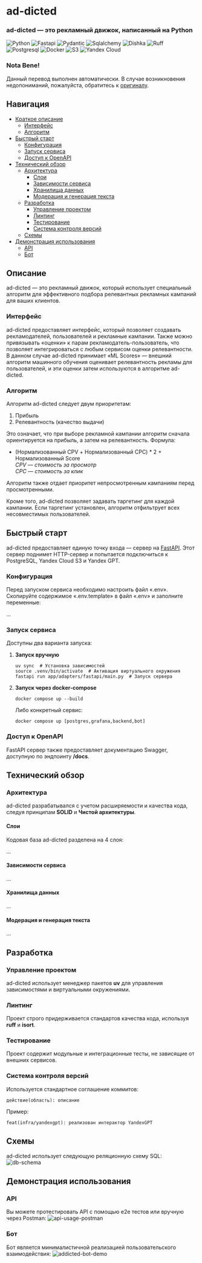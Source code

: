 # ad-dicted
### ad-dicted — это рекламный движок, написанный на Python
![Python](https://img.shields.io/badge/python-python?style=for-the-badge&logo=python&logoColor=yellow&color=blue)
![Fastapi](https://img.shields.io/badge/fastapi-fastapi?style=for-the-badge&logo=fastapi&logoColor=white&color=%23009688)
![Pydantic](https://img.shields.io/badge/pydantic-pydantic?style=for-the-badge&logo=pydantic&logoColor=white&color=%23E92063)
![Sqlalchemy](https://img.shields.io/badge/sqlalchemy-sqlalchemy?style=for-the-badge&logo=sqlalchemy&logoColor=white&color=%23D71F00)
![Dishka](https://img.shields.io/badge/dishka-dishka?style=for-the-badge&logo=textpattern&logoColor=black&color=%23FFDA44)
![Ruff](https://img.shields.io/badge/ruff-ruff?style=for-the-badge&logo=ruff&logoColor=purple&color=%23D7FF64)
![Postgresql](https://img.shields.io/badge/postgresql-postgresql?style=for-the-badge&logo=postgresql&logoColor=white&color=%234169E1)
![Docker](https://img.shields.io/badge/docker-docker?style=for-the-badge&logo=docker&logoColor=white&color=%232496ED)
![S3](https://img.shields.io/badge/s3-s3?style=for-the-badge&logo=amazons3&logoColor=white&color=%23569A31)
![Yandex Cloud](https://img.shields.io/badge/yandex_cloud-yandex_cloud?style=for-the-badge&logo=yandexcloud&logoColor=white&color=%235282FF)

### Nota Bene!
Данный перевод выполнен автоматически. В случае возникновения недопониманий, пожалуйста, обратитесь к [оригиналу](README.md).

## Навигация
* [Краткое описание](#описание)
  * [Интерфейс](#интерфейс)
  * [Алгоритм](#алгоритм)
* [Быстрый старт](#быстрый-старт)
  * [Конфигурация](#конфигурация)
  * [Запуск сервиса](#запуск-сервиса)
  * [Доступ к OpenAPI](#доступ-к-openapi)
* [Технический обзор](#технический-обзор)
  * [Архитектура](#архитектура)
    * [Слои](#слои)
    * [Зависимости сервиса](#зависимости-сервиса)
    * [Хранилища данных](#хранилища-данных)
    * [Модерация и генерация текста](#модерация-и-генерация-текста)
  * [Разработка](#разработка)
    * [Управление проектом](#управление-проектом)
    * [Линтинг](#линтинг)
    * [Тестирование](#тестирование)
    * [Система контроля версий](#система-контроля-версий)
  * [Схемы](#схемы)
* [Демонстрация использования](#демонстрация-использования)
  * [API](#api)
  * [Бот](#бот)

## Описание
ad-dicted — это рекламный движок, который использует специальный алгоритм для
эффективного подбора релевантных рекламных кампаний для ваших клиентов.

### Интерфейс
ad-dicted предоставляет интерфейс, который позволяет создавать рекламодателей, пользователей и
рекламные кампании. Также можно привязывать «оценки» к парам рекламодатель-пользователь,
что позволяет интегрироваться с любым сервисом оценки релевантности.
В данном случае ad-dicted принимает «ML Scores» — внешний алгоритм машинного обучения
оценивает релевантность рекламы для пользователей, и эти оценки затем используются
в алгоритме ad-dicted.

### Алгоритм
Алгоритм ad-dicted следует двум приоритетам:

1. Прибыль
2. Релевантность (качество выдачи)

Это означает, что при выборе рекламной кампании алгоритм сначала ориентируется
на прибыль, а затем на релевантность. Формула:
* (Нормализованный CPV + Нормализованный CPC) * 2 + Нормализованный Score  
*CPV — стоимость за просмотр*  
*CPC — стоимость за клик*

Алгоритм также отдает приоритет непросмотренным кампаниям перед просмотренными.

Кроме того, ad-dicted позволяет задавать таргетинг для каждой кампании. Если таргетинг
установлен, алгоритм отфильтрует всех несовместимых пользователей.

## Быстрый старт
ad-dicted предоставляет единую точку входа — сервер на [FastAPI](https://github.com/fastapi).
Этот сервер поднимет HTTP-сервер и попытается подключиться к PostgreSQL, Yandex Cloud S3 и Yandex GPT.

### Конфигурация
Перед запуском сервиса необходимо настроить файл «.env».
Скопируйте содержимое «.env.template» в файл «.env» и заполните переменные:

...

### Запуск сервиса
Доступны два варианта запуска:

1. **Запуск вручную**
    ```shell
    uv sync  # Установка зависимостей
    source .venv/bin/activate  # Активация виртуального окружения
    fastapi run app/adapters/fastapi/main.py  # Запуск сервера
    ```
2. **Запуск через docker-compose**
    ```shell
    docker compose up --build
    ```
    Либо конкретный сервис:
    ```shell
    docker compose up [postgres,grafana,backend,bot]
    ```

### Доступ к OpenAPI
FastAPI сервер также предоставляет документацию Swagger, доступную по эндпоинту **/docs**.

## Технический обзор

### Архитектура
ad-dicted разрабатывался с учетом расширяемости и качества кода, следуя принципам **SOLID** и **Чистой архитектуры**.

#### Слои
Кодовая база ad-dicted разделена на 4 слоя:

...

#### Зависимости сервиса
...

#### Хранилища данных
...

#### Модерация и генерация текста
...

## Разработка

### Управление проектом
ad-dicted использует менеджер пакетов **uv** для управления зависимостями и виртуальными окружениями.

### Линтинг
Проект строго придерживается стандартов качества кода, используя **ruff** и **isort**.

### Тестирование
Проект содержит модульные и интеграционные тесты, не зависящие от внешних сервисов.

### Система контроля версий
Используется стандартное соглашение коммитов:

`действие(область): описание`

Пример:

`feat(infra/yandexgpt): реализован интерактор YandexGPT`

## Схемы
ad-dicted использует следующую реляционную схему SQL:
![db-schema](assets/db-schema.png)

## Демонстрация использования
### API
Вы можете протестировать API с помощью e2e тестов или вручную через Postman:
![api-usage-postman](assets/api-usage-postman.png)

### Бот
Бот является минималистичной реализацией пользовательского взаимодействия:
![addicted-bot-demo](assets/addicted-bot-demo.gif)
